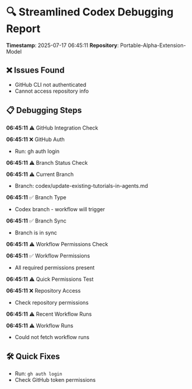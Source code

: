 # 🔍 Streamlined Codex Debugging Report

**Timestamp**: 2025-07-17 06:45:11
**Repository**: Portable-Alpha-Extension-Model

## ❌ Issues Found
- GitHub CLI not authenticated
- Cannot access repository info

## 📋 Debugging Steps
**06:45:11** ⚠️ GitHub Integration Check

**06:45:11** ❌ GitHub Auth
  - Run: gh auth login

**06:45:11** ⚠️ Branch Status Check

**06:45:11** ⚠️ Current Branch
  - Branch: codex/update-existing-tutorials-in-agents.md

**06:45:11** ✅ Branch Type
  - Codex branch - workflow will trigger

**06:45:11** ✅ Branch Sync
  - Branch is in sync

**06:45:11** ⚠️ Workflow Permissions Check

**06:45:11** ✅ Workflow Permissions
  - All required permissions present

**06:45:11** ⚠️ Quick Permissions Test

**06:45:11** ❌ Repository Access
  - Check repository permissions

**06:45:11** ⚠️ Recent Workflow Runs

**06:45:11** ⚠️ Workflow Runs
  - Could not fetch workflow runs

## 🛠️ Quick Fixes
- Run: `gh auth login`
- Check GitHub token permissions
